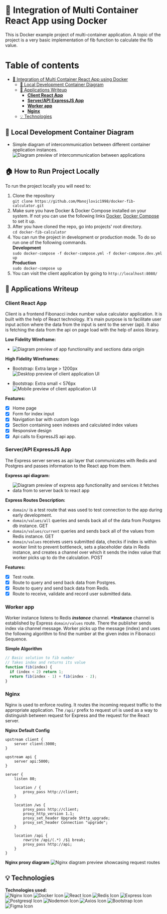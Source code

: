 # :whale: Integration of Multi Container React App using Docker

This is Docker example project of multi-container application. A topic of the project is a very basic implementation of fib function to calculate the fib value.

# Table of contents

- [:whale: Integration of Multi Container React App using Docker](#whale-integration-of-multi-container-react-app-using-docker)
  - [:office: Local Development Container Diagram](#office-local-development-container-diagram)
  - [:pencil: Applications Writeup](#pencil-applications-writeup)
    - [**Client React App**](#client-react-app)
    - [**Server/API ExpressJS App**](#serverapi-expressjs-app)
    - [**Worker app**](#worker-app)
    - [**Nginx**](#nginx)
  - [:bulb: Technologies](#bulb-technologies)

## :office: Local Development Container Diagram

- Simple diagram of intercommunication between different container application instances.
  ![Diagram preview of intercommunication between applications](/assets/diagrams/docker-fib-calc.drawio.png)

## :house: How to Run Project Locally

To run the project locally you will need to:

1. Clone the repository  
   `git clone https://github.com/Manojlovic1998/docker-fib-calculator.git`
2. Make sure you have Docker & Docker Compose installed on your system. If not you can use the following links [Docker](https://docs.docker.com/get-docker/), [Docker Compose](https://docs.docker.com/compose/install/) to set it up.
3. After you have cloned the repo, go into projects' root directory.  
   `cd docker-fib-calculator`
4. You can run the project in development or production mode. To do so run one of the following commands.  
    **Development**  
    `sudo docker-compose -f docker-compose.yml -f docker-compose.dev.yml up`  
   **Production**  
   `sudo docker-compose up`
5. You can visit the client application by going to `http://localhost:8080/`

## :pencil: Applications Writeup

### **Client React App**

Client is a frontend Fibonacci index number value calculator application. It is built with the help of React technology. It's main purpose is to facilitate user input action where the data from the input is sent to the server (api). It also is fetching the data from the api on page load with the help of axios library.

**Low Fidelity Wireframe:**

- ![Diagram preview of app functionality and sections data origin](/assets/diagrams/client-low-fid.drawio.png)

**High Fidelity Wireframes:**

- Bootstrap: Extra large > 1200px
  ![Desktop preview of client application UI](/assets/wireframes/bootstrap-extra-large-1200px.png)

- Bootstrap: Extra small < 576px
  <br>
  ![Mobile preview of client application UI](/assets/wireframes/bootstrap-extra-small-576px.png)

**Features:**

- [x] Home page
- [x] Form for index input
- [x] Navigation bar with custom logo
- [x] Section containing seen indexes and calculated index values
- [x] Responsive design
- [x] Api calls to ExpressJS api app.

### **Server/API ExpressJS App**

The Express server serves as api layer that communicates with Redis and Postgres and passes information to the React app from them.

**Express api diagram:**

- ![Diagram preview of express app functionality and services it fetches data from to server back to react app](/assets/diagrams/express-diagram.drawio.png)

**Express Routes Description:**

- `domain/` is a test route that was used to test connection to the app during early development.
- `domain/values/all` queries and sends back all of the data from Postgres db instance. GET
- `domain/values/current` queries and sends back all of the values from Redis instance. GET
- `domain/values` receives users submitted data, checks if index is within worker limit to prevent bottleneck, sets a placeholder data in Redis instance, and creates a channel over which it sends the index value that worker picks up to do the calculation. POST

**Features:**

- [x] Test route.
- [x] Route to query and send back data from Postgres.
- [x] Route to query and send back data from Redis.
- [x] Route to receive, validate and record user submitted data.

### **Worker app**

Worker instance listens to Redis **_instance_** channel. **\*Instance** channel is established by Express `domain/values` route. There the publisher sends index via channel message. Worker picks up the message (index) and uses the following algorithm to find the number at the given index in Fibonacci Sequence.

**Simple Algorithm**

```javascript
// Basic solution to fib number
// Takes index and returns its value
function fib(index) {
  if (index < 2) return 1;
  return fib(index - 1) + fib(index - 2);
}
```

### **Nginx**

Nginx is used to enforce routing. It routes the incoming request traffic to the appropriate application. The `/api/` prefix to request url is used as a way to distinguish between request for Express and the request for the React server.

**Nginx Default Config**

```
upstream client {
    server client:3000;
}

upstream api {
    server api:5000;
}

server {
    listen 80;

    location / {
        proxy_pass http://client;
    }

    location /ws {
        proxy_pass http://client;
        proxy_http_version 1.1;
        proxy_set_header Upgrade $http_upgrade;
        proxy_set_header Connection "upgrade";
    }

    location /api {
        rewrite /api/(.*) /$1 break;
        proxy_pass http://api;
    }
}
```

**Nginx proxy diagram**
![Nginx diagram preview showcasing request routes](/assets/diagrams/nginx-proxy-diagram.png)

## :bulb: Technologies

**Technologies used:**
<br>
![Nginx Icon](/assets/technologies/nginx.png)
![Docker Icon](/assets/technologies/docker.png)
![React Icon](/assets/technologies/react.png)
![Redis Icon](/assets/technologies/redis.png)
![Express Icon](/assets/technologies/expressjs.png)
![Postgresql Icon](/assets/technologies/postgresql.png)
![Nodemon Icon](/assets/technologies/nodemon.png)
![Axios Icon](/assets/technologies/axios.png)
![Bootstrap Icon](/assets/technologies/bootstrap.png)
![Figma Icon](/assets/technologies/figma.png)
